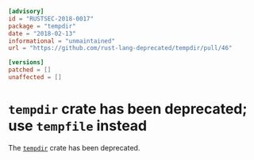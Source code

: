 ```toml
[advisory]
id = "RUSTSEC-2018-0017"
package = "tempdir"
date = "2018-02-13"
informational = "unmaintained"
url = "https://github.com/rust-lang-deprecated/tempdir/pull/46"

[versions]
patched = []
unaffected = []
```

# `tempdir` crate has been deprecated; use `tempfile` instead

The [`tempdir`](https://crates.io/crates/tempdir) crate has been deprecated.
